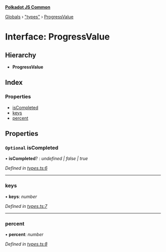 **[Polkadot JS Common](../README.md)**

[Globals](../globals.md) › ["types"](../modules/_types_.md) › [ProgressValue](_types_.progressvalue.md)

# Interface: ProgressValue

## Hierarchy

* **ProgressValue**

## Index

### Properties

* [isCompleted](_types_.progressvalue.md#optional-iscompleted)
* [keys](_types_.progressvalue.md#keys)
* [percent](_types_.progressvalue.md#percent)

## Properties

### `Optional` isCompleted

• **isCompleted**? : *undefined | false | true*

*Defined in [types.ts:6](https://github.com/polkadot-js/common/blob/5e494b7/packages/db/src/types.ts#L6)*

___

###  keys

• **keys**: *number*

*Defined in [types.ts:7](https://github.com/polkadot-js/common/blob/5e494b7/packages/db/src/types.ts#L7)*

___

###  percent

• **percent**: *number*

*Defined in [types.ts:8](https://github.com/polkadot-js/common/blob/5e494b7/packages/db/src/types.ts#L8)*
